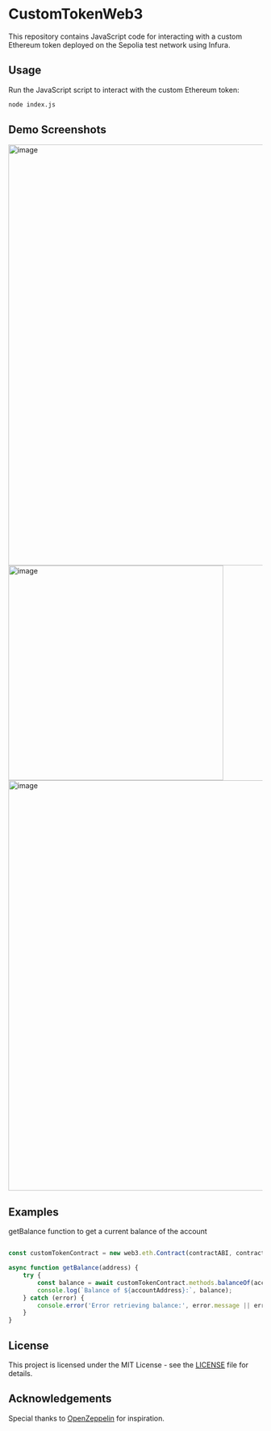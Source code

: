 # CustomTokenWeb3

This repository contains JavaScript code for interacting with a custom Ethereum token deployed on the Sepolia test network using Infura.

## Usage

Run the JavaScript script to interact with the custom Ethereum token:

```bash
node index.js
```

## Demo Screenshots
<img width="835" alt="image" src="https://github.com/diorsjoy/CustomTokenWeb3/assets/113359068/1e7d88e3-8212-46e0-99ae-c6580f53775f">

<img width="426" alt="image" src="https://github.com/diorsjoy/CustomTokenWeb3/assets/113359068/ef943f56-fa82-45a8-9b47-67efbef67382">

<img width="814" alt="image" src="https://github.com/diorsjoy/CustomTokenWeb3/assets/113359068/4bbc5cca-38e1-4b1c-aebb-41168c3cc9b7">

## Examples

getBalance function to get a current balance of the account

```javascript

const customTokenContract = new web3.eth.Contract(contractABI, contractAddress);

async function getBalance(address) {
    try {
        const balance = await customTokenContract.methods.balanceOf(accountAddress).call();
        console.log(`Balance of ${accountAddress}:`, balance);
    } catch (error) {
        console.error('Error retrieving balance:', error.message || error);
    }
}

```

## License

This project is licensed under the MIT License - see the [LICENSE](LICENSE) file for details.

## Acknowledgements

Special thanks to [OpenZeppelin](https://github.com/OpenZeppelin/openzeppelin-contracts) for inspiration.

```
